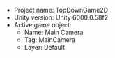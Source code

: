 <!-- UNITY CODE ASSIST INSTRUCTIONS START -->
- Project name: TopDownGame2D
- Unity version: Unity 6000.0.58f2
- Active game object:
  - Name: Main Camera
  - Tag: MainCamera
  - Layer: Default
<!-- UNITY CODE ASSIST INSTRUCTIONS END -->